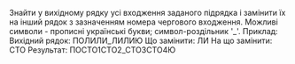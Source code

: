 Знайти у вихідному рядку усі входження заданого підрядка і замінити їх на інший рядок з зазначенням
номера чергового входження.
Можливі символи - прописні українські букви; символ-роздільник '_'.
Приклад:
Вихідний рядок: ПОЛИЛИ_ЛИЛИЮ
Що замінити: ЛИ
На що замінити: СТО
Результат: ПОСТО1СТО2_СТОЗСТО4Ю